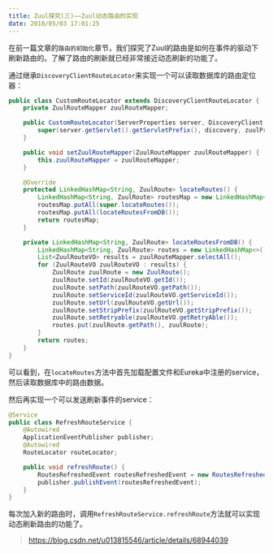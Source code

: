 ```yaml
---
title: Zuul探究(三)——Zuul动态路由的实现
date: 2018/05/03 17:01:25
---
```


在前一篇文章的`路由的初始化`章节，我们探究了Zuul的路由是如何在事件的驱动下刷新路由的。了解了路由的刷新就已经非常接近动态刷新的功能了。

通过继承`DiscoveryClientRouteLocator`来实现一个可以读取数据库的路由定位器：

```java
public class CustomRouteLocator extends DiscoveryClientRouteLocator {
    private ZuulRouteMapper zuulRouteMapper;

    public CustomRouteLocator(ServerProperties server, DiscoveryClient discovery, ZuulProperties zuulProperties, ServiceRouteMapper serviceRouteMapper, Registration registration) {
        super(server.getServlet().getServletPrefix(), discovery, zuulProperties, serviceRouteMapper, registration);
    }

    public void setZuulRouteMapper(ZuulRouteMapper zuulRouteMapper) {
        this.zuulRouteMapper = zuulRouteMapper;
    }

    @Override
    protected LinkedHashMap<String, ZuulRoute> locateRoutes() {
        LinkedHashMap<String, ZuulRoute> routesMap = new LinkedHashMap<>();
        routesMap.putAll(super.locateRoutes());
        routesMap.putAll(locateRoutesFromDB());
        return routesMap;
    }

    private LinkedHashMap<String, ZuulRoute> locateRoutesFromDB() {
        LinkedHashMap<String, ZuulRoute> routes = new LinkedHashMap<>();
        List<ZuulRouteVO> results = zuulRouteMapper.selectAll();
        for (ZuulRouteVO zuulRouteVO : results) {
            ZuulRoute zuulRoute = new ZuulRoute();
            zuulRoute.setId(zuulRouteVO.getId());
            zuulRoute.setPath(zuulRouteVO.getPath());
            zuulRoute.setServiceId(zuulRouteVO.getServiceId());
            zuulRoute.setUrl(zuulRouteVO.getUrl());
            zuulRoute.setStripPrefix(zuulRouteVO.getStripPrefix());
            zuulRoute.setRetryable(zuulRouteVO.getRetryAble());
            routes.put(zuulRoute.getPath(), zuulRoute);
        }
        return routes;
    }
}
```

可以看到，在`locateRoutes`方法中首先加载配置文件和Eureka中注册的service，然后读取数据库中的路由数据。

然后再实现一个可以发送刷新事件的service：

```java
@Service
public class RefreshRouteService {
    @Autowired
    ApplicationEventPublisher publisher;
    @Autowired
    RouteLocator routeLocator;

    public void refreshRoute() {
        RoutesRefreshedEvent routesRefreshedEvent = new RoutesRefreshedEvent(routeLocator);
        publisher.publishEvent(routesRefreshedEvent);
    }
}
```

每次加入新的路由时，调用`RefreshRouteService.refreshRoute`方法就可以实现动态刷新路由的功能了。



> https://blog.csdn.net/u013815546/article/details/68944039


